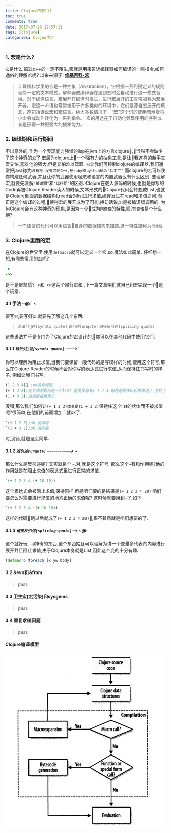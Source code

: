 ```yaml
---
title: Clojure的宏[1]
toc: true
comments: true
date: 2017-07-28 12:57:11
tags: [clojure]
categories: Clojue学习
---
```

### 1. 宏是什么?
`宏`是什么,搞过c++的一定不陌生,宏就是用来告诉编译器如何编译的一些指令,如何通俗的理解宏呢?
以来来源于: **[维基百科-宏](https://zh.wikipedia.org/wiki/%E5%B7%A8%E9%9B%86)**
>计算机科学里的宏是一种抽象（Abstraction），它根据一系列预定义的规则替换一定的文本模式。解释器或编译器在遇到宏时会自动进行这一模式替换。对于编译语言，宏展开在编译时发生，进行宏展开的工具常被称为宏展开器。宏这一术语也常常被用于许多类似的环境中，它们是源自宏展开的概念，这包括键盘宏和宏语言。绝大多数情况下，“宏”这个词的使用暗示着将小命令或动作转化为一系列指令。
宏的用途在于自动化频繁使用的序列或者是获得一种更强大的抽象能力。

### 2. 编译期和运行期间
不出意外的,作为一个表现能力强悍的lisp在jvm上的方言clojure,当然不会缺少了这个神奇的`宏`了.宏最为clojure上一个强有力的抽象工具,是让我这样的新手又爱又怕,喜欢他的强大,但是又怕难以驾驭.
`宏`让我们可控制clojure的编译器.我们通常把java称为`没有枪,没有刀的C++,把ruby和python称为"兵工厂"`,而clojure的宏可以使你构建任何武器,并且让你的武器使用起来和语言的内置武器么有什么区别.
要理解宏,就要先理解`"编译期"`和`"运行期"`的区别.
Clojure在载入源码的时候,也就是你写的Code再被Clojure Reader读入的时候,文本形式的Clojure代码会转变成List[也就是Clojure里面的数据结构],read会对list进行求值,编译发生在read和求值之间,而正是这个编译的过程,使得宏的展开成为了可能.换句话说,`宏`是被编译器调用的.
为何Clojure会有这种神奇的现象,是因为一个成为`同像性`的特性,嗯?`同像性`是个什么梗?
>一门语言的代码可以用语言自身的数据结构来描述,这一特性被称为`同像性`.

### 3. Clojure里面的宏
在Clojure的世界里,使用`defmacro`就可以定义一个宏.so,魔法如此简单.
仔细想一想,有哪些常用的宏呢?
```clojure
->
->>
```
是不是很熟悉?
`->`和`->>`这两个串行宏和,,下一篇文章咱们就自己用`宏`实现一个这个玩意.

#### 3.1 手法 ~@ ` ~
要写`宏`,要写好`宏`,就要先了解这几个东西:
>`语法引述[synatx quote]`
`返引述[unqute]`
`编接反引述[splicing-quote]`

这些语法并不是专门为了Clojure的宏设计的,你可以在其他代码中使用它们.

##### 3.1.1 `语法引述[synatx quote]` --->`
你可以理解为阻止求值,当我们要保留一段代码的是写模样的时候,使用这个符号,那么在Clojure Reader的时候不会对你写的表达式进行求值,从而保持住书写时的样子.
例如让我们书写:
```clojure
(1 2 3 4) ;ok没有问题.
(+ 1 2 3);也许你想要的是一个list,里面保存有+ 1 2 3,但是这段代码却被求值了,变成了你不想要的 6
(1 + 3 2);这段直接报错了.
```
没错,那么我们如何让`(+ 1 2 3)或者是(1 + 3 2)`保持住这个list的状体而不被求值呢?很简单,在他们的前面增加  `  就ok了.
```clojure
`(+ 1 2 3);ok,没问题
`(1 + 3 2);ok,没问题
```
对,没错,就是这么简单.

##### 3.1.2 `返引述[unqute]` ----------> ~
那么什么是反引述呢? 其实就是个 `~`,对,就是这个符号.
那么这个`~`有和作用呢?他的作用就是在阻止求值的表达式里进行正常的求值.
```clojure
`(+ 1 2 3 4 (+ 10 10))
```
这个表达式会被阻止求值,保持原样.但是咱们要的是结果是`(+ 1 2 3 4 20)`
咱们要怎么对需要进行求值的地方正确的求值呢?
这时候就要用到`~`了,如下:
```clojure
`(+ 1 2 3 4 ~(+ 10 10))
```
这样的代码跑过后就成了`(+ 1 2 3 4 20)`,果不其然就是咱们想要的了.

##### 3.1.3 `编接反引述[splicing-quote]`--> ~@
这个就好玩, `~@`神奇的东西,这个东西姑且可以理解为讲一个变量多代表的内容进行展开并且阻止求值,由于Clojure本身就是List,因此这个变的十分有趣.
```clojure
(defmacro foreach [x y& body]
```

#### 3.2 &evn和&from
>pass
#### 3.3 卫生宏(宏污染)和sysgems
>pass
#### 3.4 重复求值问题
>pass
#### Clojure编译模型
![Clojure编译模型](/images/posts/Clojure的宏/clojure-编译模型.png)








